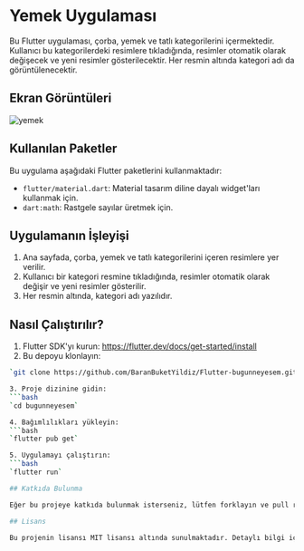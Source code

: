 # Yemek Uygulaması

Bu Flutter uygulaması, çorba, yemek ve tatlı kategorilerini içermektedir. Kullanıcı bu kategorilerdeki resimlere tıkladığında, resimler otomatik olarak değişecek ve yeni resimler gösterilecektir. Her resmin altında kategori adı da görüntülenecektir.

## Ekran Görüntüleri

![yemek](https://github.com/BaranBuketYildiz/Flutter-bugunneyesem/assets/126967473/58721a82-cbe5-46bc-b659-653a27cbeab0)

## Kullanılan Paketler

Bu uygulama aşağıdaki Flutter paketlerini kullanmaktadır:

- `flutter/material.dart`: Material tasarım diline dayalı widget'ları kullanmak için.
- `dart:math`: Rastgele sayılar üretmek için.

## Uygulamanın İşleyişi

1. Ana sayfada, çorba, yemek ve tatlı kategorilerini içeren resimlere yer verilir.
2. Kullanıcı bir kategori resmine tıkladığında, resimler otomatik olarak değişir ve yeni resimler gösterilir.
3. Her resmin altında, kategori adı yazılıdır.

## Nasıl Çalıştırılır?

1. Flutter SDK'yı kurun: https://flutter.dev/docs/get-started/install
2. Bu depoyu klonlayın:
 ```bash 
 `git clone https://github.com/BaranBuketYildiz/Flutter-bugunneyesem.git`

3. Proje dizinine gidin: 
```bash
`cd bugunneyesem`

4. Bağımlılıkları yükleyin: 
```bash
`flutter pub get`

5. Uygulamayı çalıştırın: 
```bash
`flutter run`

## Katkıda Bulunma

Eğer bu projeye katkıda bulunmak isterseniz, lütfen forklayın ve pull request gönderin. Her türlü katkı ve öneriye açığız!

## Lisans

Bu projenin lisansı MIT lisansı altında sunulmaktadır. Detaylı bilgi için [LICENSE](LICENSE) dosyasını inceleyebilirsiniz.
